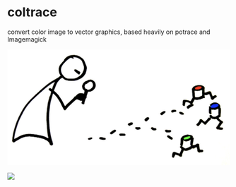 # coltrace

convert color image to vector graphics, based heavily on potrace and Imagemagick

![](examples/logo.jpeg)

![](examples/logo.svg)


